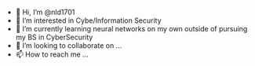 - 👋 Hi, I’m @nld1701
- 👀 I’m interested in Cybe/Information Security 
- 🌱 I’m currently learning neural networks on my own outside of pursuing my BS in CyberSecurity
- 💞️ I’m looking to collaborate on ...
- 📫 How to reach me ...

<!---
nld1701/nld1701 is a ✨ special ✨ repository because its `README.md` (this file) appears on your GitHub profile.
You can click the Preview link to take a look at your changes.
--->

